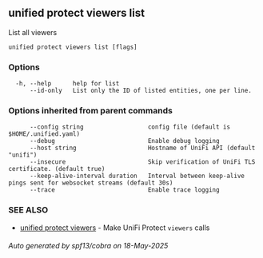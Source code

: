 ## unified protect viewers list

List all viewers

```
unified protect viewers list [flags]
```

### Options

```
  -h, --help      help for list
      --id-only   List only the ID of listed entities, one per line.
```

### Options inherited from parent commands

```
      --config string                  config file (default is $HOME/.unified.yaml)
      --debug                          Enable debug logging
      --host string                    Hostname of UniFi API (default "unifi")
      --insecure                       Skip verification of UniFi TLS certificate. (default true)
      --keep-alive-interval duration   Interval between keep-alive pings sent for websocket streams (default 30s)
      --trace                          Enable trace logging
```

### SEE ALSO

* [unified protect viewers](unified_protect_viewers.md)	 - Make UniFi Protect `viewers` calls

###### Auto generated by spf13/cobra on 18-May-2025
